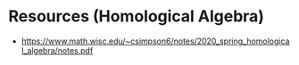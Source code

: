 # Resources (Homological Algebra)

- <https://www.math.wisc.edu/~csimpson6/notes/2020_spring_homological_algebra/notes.pdf>
